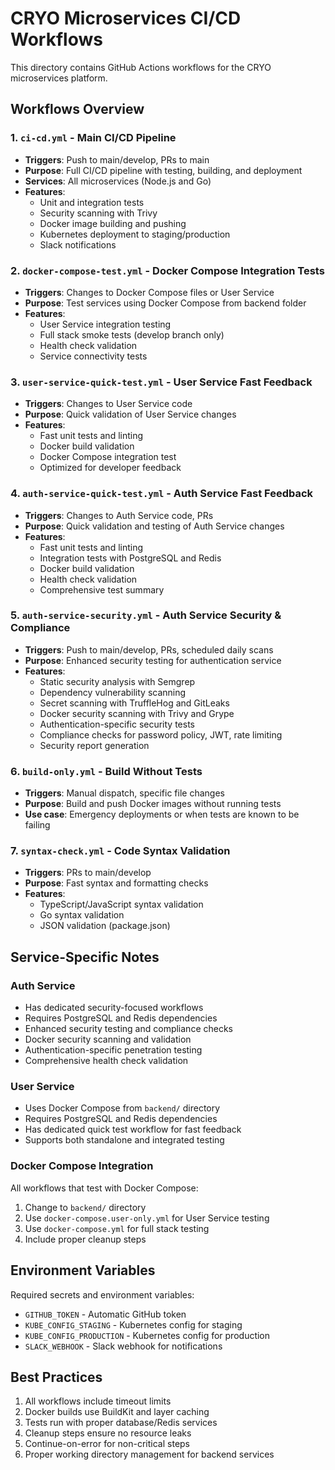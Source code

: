 # CRYO Microservices CI/CD Workflows

This directory contains GitHub Actions workflows for the CRYO microservices platform.

## Workflows Overview

### 1. `ci-cd.yml` - Main CI/CD Pipeline
- **Triggers**: Push to main/develop, PRs to main
- **Purpose**: Full CI/CD pipeline with testing, building, and deployment
- **Services**: All microservices (Node.js and Go)
- **Features**:
  - Unit and integration tests
  - Security scanning with Trivy
  - Docker image building and pushing
  - Kubernetes deployment to staging/production
  - Slack notifications

### 2. `docker-compose-test.yml` - Docker Compose Integration Tests
- **Triggers**: Changes to Docker Compose files or User Service
- **Purpose**: Test services using Docker Compose from backend folder
- **Features**:
  - User Service integration testing
  - Full stack smoke tests (develop branch only)
  - Health check validation
  - Service connectivity tests

### 3. `user-service-quick-test.yml` - User Service Fast Feedback
- **Triggers**: Changes to User Service code
- **Purpose**: Quick validation of User Service changes
- **Features**:
  - Fast unit tests and linting
  - Docker build validation
  - Docker Compose integration test
  - Optimized for developer feedback

### 4. `auth-service-quick-test.yml` - Auth Service Fast Feedback
- **Triggers**: Changes to Auth Service code, PRs
- **Purpose**: Quick validation and testing of Auth Service changes
- **Features**:
  - Fast unit tests and linting
  - Integration tests with PostgreSQL and Redis
  - Docker build validation
  - Health check validation
  - Comprehensive test summary

### 5. `auth-service-security.yml` - Auth Service Security & Compliance
- **Triggers**: Push to main/develop, PRs, scheduled daily scans
- **Purpose**: Enhanced security testing for authentication service
- **Features**:
  - Static security analysis with Semgrep
  - Dependency vulnerability scanning
  - Secret scanning with TruffleHog and GitLeaks
  - Docker security scanning with Trivy and Grype
  - Authentication-specific security tests
  - Compliance checks for password policy, JWT, rate limiting
  - Security report generation

### 6. `build-only.yml` - Build Without Tests
- **Triggers**: Manual dispatch, specific file changes
- **Purpose**: Build and push Docker images without running tests
- **Use case**: Emergency deployments or when tests are known to be failing

### 7. `syntax-check.yml` - Code Syntax Validation
- **Triggers**: PRs to main/develop
- **Purpose**: Fast syntax and formatting checks
- **Features**:
  - TypeScript/JavaScript syntax validation
  - Go syntax validation
  - JSON validation (package.json)

## Service-Specific Notes

### Auth Service
- Has dedicated security-focused workflows
- Requires PostgreSQL and Redis dependencies
- Enhanced security testing and compliance checks
- Docker security scanning and validation
- Authentication-specific penetration testing
- Comprehensive health check validation

### User Service
- Uses Docker Compose from `backend/` directory
- Requires PostgreSQL and Redis dependencies
- Has dedicated quick test workflow for fast feedback
- Supports both standalone and integrated testing

### Docker Compose Integration
All workflows that test with Docker Compose:
1. Change to `backend/` directory
2. Use `docker-compose.user-only.yml` for User Service testing
3. Use `docker-compose.yml` for full stack testing
4. Include proper cleanup steps

## Environment Variables
Required secrets and environment variables:
- `GITHUB_TOKEN` - Automatic GitHub token
- `KUBE_CONFIG_STAGING` - Kubernetes config for staging
- `KUBE_CONFIG_PRODUCTION` - Kubernetes config for production
- `SLACK_WEBHOOK` - Slack webhook for notifications

## Best Practices
1. All workflows include timeout limits
2. Docker builds use BuildKit and layer caching
3. Tests run with proper database/Redis services
4. Cleanup steps ensure no resource leaks
5. Continue-on-error for non-critical steps
6. Proper working directory management for backend services